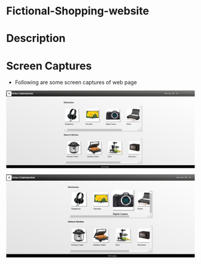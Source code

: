 # Fictional-Shopping-website

# Description

# Screen Captures

* Following are some screen captures of web page

![](Images/Image1.png)

![](Images/Image2.png)
